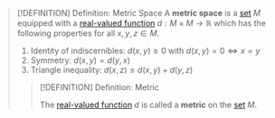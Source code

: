 >[!DEFINITION] Definition: Metric Space
>A **metric space** is a [set](../../Set%20Theory/Set.md) $M$ equipped with a [real-valued function](../../Analysis/Real%20Analysis/Real-Valued%20Function.md) $d: M \times M \to \mathbb{R}$ which has the following properties for all $x, y, z \in M$.
>1. Identity of indiscernibles: $d(x, y) \ge 0$ with $d(x, y) = 0 \iff x = y$
>2. Symmetry: $d(x,y) = d(y,x)$
>3. Triangle inequality: $d(x,z) \le d(x,y) + d(y,z)$
>
>>[!DEFINITION] Definition: Metric
>>
>>The [real-valued function](../../Analysis/Real%20Analysis/Real-Valued%20Function.md) $d$ is called a **metric** on the [set](../../Set%20Theory/Set.md) $M$.
>>